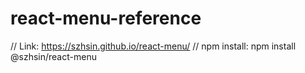# react-menu-reference

// Link: https://szhsin.github.io/react-menu/
// npm install: npm install @szhsin/react-menu